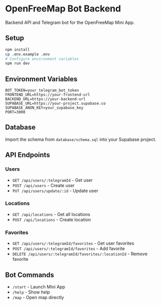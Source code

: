 # OpenFreeMap Bot Backend

Backend API and Telegram bot for the OpenFreeMap Mini App.

## Setup

```bash
npm install
cp .env.example .env
# Configure environment variables
npm run dev
```

## Environment Variables

```env
BOT_TOKEN=your_telegram_bot_token
FRONTEND_URL=https://your-frontend-url
BACKEND_URL=https://your-backend-url
SUPABASE_URL=https://your-project.supabase.co
SUPABASE_ANON_KEY=your_supabase_key
PORT=3000
```

## Database

Import the schema from `database/schema.sql` into your Supabase project.

## API Endpoints

### Users
- `GET /api/users/:telegramId` - Get user
- `POST /api/users` - Create user
- `PUT /api/users/update/:id` - Update user

### Locations  
- `GET /api/locations` - Get all locations
- `POST /api/locations` - Create location

### Favorites
- `GET /api/users/:telegramId/favorites` - Get user favorites
- `POST /api/users/:telegramId/favorites` - Add favorite
- `DELETE /api/users/:telegramId/favorites/:locationId` - Remove favorite


## Bot Commands

- `/start` - Launch Mini App
- `/help` - Show help
- `/map` - Open map directly